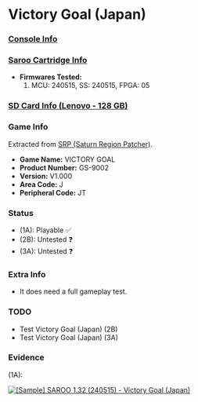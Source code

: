 # Victory Goal (Japan)

### [Console Info](../../../../../Info/Consoles/VA13/README.md)

### [Saroo Cartridge Info](../../../../../Info/Cartridges/RetroGameParadiseStore/1.32F/README.md)

- <b>Firmwares Tested:</b>
  1. MCU: 240515, SS: 240515, FPGA: 05

### [SD Card Info (Lenovo - 128 GB)](../../../../../Info/SdCards/Lenovo/128GB/fat32/README.md)

### Game Info

Extracted from [SRP (Saturn Region Patcher)](https://segaxtreme.net/resources/saturn-region-patcher.81/download).

- <b>Game Name:</b> VICTORY GOAL
- <b>Product Number:</b> GS-9002
- <b>Version:</b> V1.000
- <b>Area Code:</b> J
- <b>Peripheral Code:</b> JT

### Status

- (1A): Playable :white_check_mark:
- (2B): Untested :question:
- (3A): Untested :question:

### Extra Info

- It does need a full gameplay test.

### TODO

- Test Victory Goal (Japan) (2B)
- Test Victory Goal (Japan) (3A)

### Evidence

(1A):

[![[Sample] SAROO 1.32 (240515) - Victory Goal (Japan)](https://img.youtube.com/vi/QR5n1xpjVuc/0.jpg)](https://www.youtube.com/watch?v=QR5n1xpjVuc)
